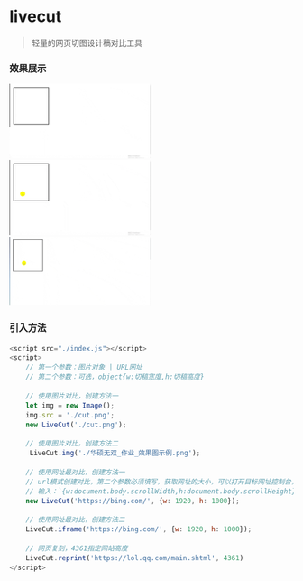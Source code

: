 # livecut

> 轻量的网页切图设计稿对比工具

### 效果展示

<img src="./docs/tian.gif" alt="tian.gif" width="50%" />
<img src="./docs/baoxiaohe.gif" alt="baoxiaohe.gif" width="50%" />
<img src="./docs/tencent.gif" alt="tencent.gif" width="50%" />

### 引入方法

```javascript
<script src="./index.js"></script>
<script>
    // 第一个参数：图片对象 | URL网址
    // 第二个参数：可选，object{w:切稿宽度,h:切稿高度}

    // 使用图片对比，创建方法一
    let img = new Image();
    img.src = './cut.png';
    new LiveCut('./cut.png');

    // 使用图片对比，创建方法二
     LiveCut.img('./华硕无双_作业_效果图示例.png');

    // 使用网址最对比，创建方法一
    // url模式创建对比，第二个参数必须填写，获取网址的大小，可以打开目标网址控制台，
    // 输入：`{w:document.body.scrollWidth,h:document.body.scrollHeight}`，复制结果填入
    new LiveCut('https://bing.com/', {w: 1920, h: 1000});

    // 使用网址最对比，创建方法二
    LiveCut.iframe('https://bing.com/', {w: 1920, h: 1000});
  
    // 网页复刻，4361指定网站高度
    LiveCut.reprint('https://lol.qq.com/main.shtml', 4361)
</script>
```
